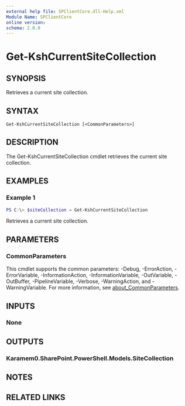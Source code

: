 ```yaml
---
external help file: SPClientCore.dll-Help.xml
Module Name: SPClientCore
online version:
schema: 2.0.0
---
```


# Get-KshCurrentSiteCollection

## SYNOPSIS
Retrieves a current site collection.

## SYNTAX

```
Get-KshCurrentSiteCollection [<CommonParameters>]
```

## DESCRIPTION
The Get-KshCurrentSiteCollection cmdlet retrieves the current site collection.

## EXAMPLES

### Example 1
```powershell
PS C:\> $siteCollection = Get-KshCurrentSiteCollection
```

Retrieves a current site collection.

## PARAMETERS

### CommonParameters
This cmdlet supports the common parameters: -Debug, -ErrorAction, -ErrorVariable, -InformationAction, -InformationVariable, -OutVariable, -OutBuffer, -PipelineVariable, -Verbose, -WarningAction, and -WarningVariable. For more information, see [about_CommonParameters](http://go.microsoft.com/fwlink/?LinkID=113216).

## INPUTS

### None

## OUTPUTS

### Karamem0.SharePoint.PowerShell.Models.SiteCollection

## NOTES

## RELATED LINKS
